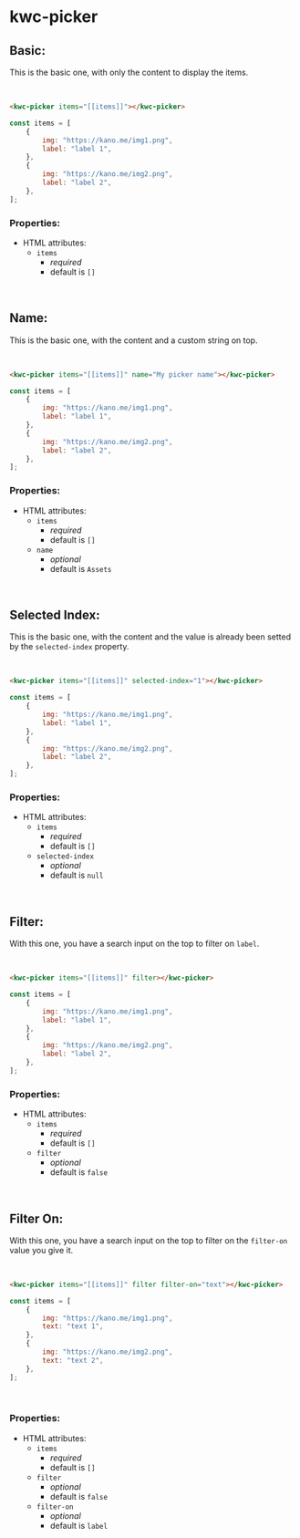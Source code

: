 # kwc-picker

## Basic:

This is the basic one, with only the content to display the items.

<br/>

```html
<kwc-picker items="[[items]]"></kwc-picker>
```

```js
const items = [
    {
        img: "https://kano.me/img1.png",
        label: "label 1",
    },
    {
        img: "https://kano.me/img2.png",
        label: "label 2",
    },
];
```

### Properties:

- HTML attributes:
    - `items`
        - *required*
        - default is `[]`

<br/>

## Name:

This is the basic one, with the content and a custom string on top.

<br/>

```html
<kwc-picker items="[[items]]" name="My picker name"></kwc-picker>
```

```js
const items = [
    {
        img: "https://kano.me/img1.png",
        label: "label 1",
    },
    {
        img: "https://kano.me/img2.png",
        label: "label 2",
    },
];
```

### Properties:

- HTML attributes:
    - `items`
        - *required*
        - default is `[]`
    - `name`
        - *optional*
        - default is `Assets`

<br/>

## Selected Index:

This is the basic one, with the content and the value is already been setted by the `selected-index` property.

<br/>

```html
<kwc-picker items="[[items]]" selected-index="1"></kwc-picker>
```

```js
const items = [
    {
        img: "https://kano.me/img1.png",
        label: "label 1",
    },
    {
        img: "https://kano.me/img2.png",
        label: "label 2",
    },
];
```

### Properties:

- HTML attributes:
    - `items`
        - *required*
        - default is `[]`
    - `selected-index`
        - *optional*
        - default is `null`

<br/>

## Filter:

With this one, you have a search input on the top to filter on `label`.

<br/>

```html
<kwc-picker items="[[items]]" filter></kwc-picker>
```

```js
const items = [
    {
        img: "https://kano.me/img1.png",
        label: "label 1",
    },
    {
        img: "https://kano.me/img2.png",
        label: "label 2",
    },
];
```

### Properties:

- HTML attributes:
    - `items`
        - *required*
        - default is `[]`
    - `filter`
        - *optional*
        - default is `false`

<br/>

## Filter On:

With this one, you have a search input on the top to filter on the `filter-on` value you give it.

<br/>

```html
<kwc-picker items="[[items]]" filter filter-on="text"></kwc-picker>
```

```js
const items = [
    {
        img: "https://kano.me/img1.png",
        text: "text 1",
    },
    {
        img: "https://kano.me/img2.png",
        text: "text 2",
    },
];
```

<br/>

### Properties:

- HTML attributes:
    - `items`
        - *required*
        - default is `[]`
    - `filter`
        - *optional*
        - default is `false`
    - `filter-on`
        - *optional*
        - default is `label`